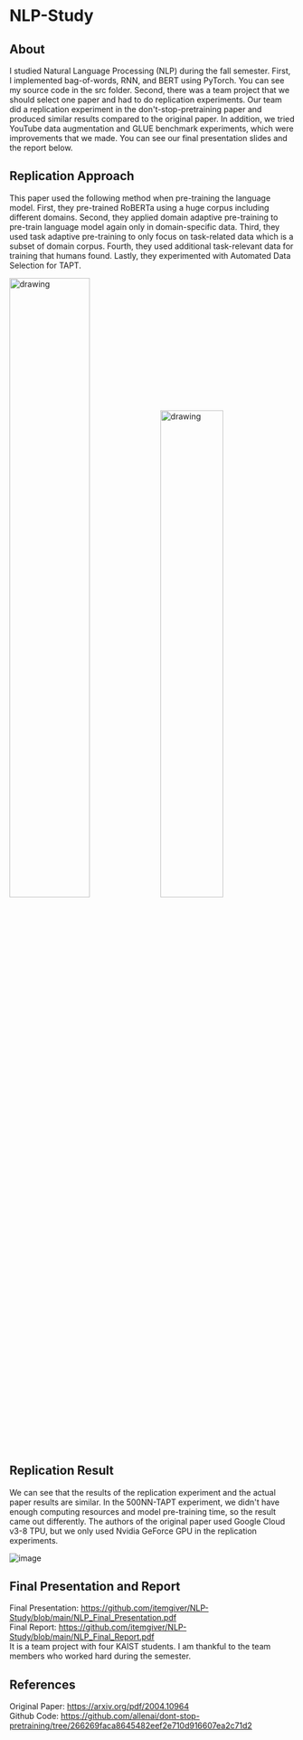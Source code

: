 # NLP-Study

## About

I studied Natural Language Processing (NLP) during the fall semester. First, I implemented bag-of-words, RNN, and BERT using PyTorch. You can see my source code in the src folder. Second, there was a team project that we should select one paper and had to do replication experiments. Our team did a replication experiment in the don't-stop-pretraining paper and produced similar results compared to the original paper. In addition, we tried YouTube data augmentation and GLUE benchmark experiments, which were improvements that we made. You can see our final presentation slides and the report below.

## Replication Approach

This paper used the following method when pre-training the language model. First, they pre-trained RoBERTa using a huge corpus including different domains. Second, they applied domain adaptive pre-training to pre-train language model again only in domain-specific data. Third, they used task adaptive pre-training to only focus on task-related data which is a subset of domain corpus. Fourth, they used additional task-relevant data for training that humans found. Lastly, they experimented with Automated Data Selection for TAPT.

<img src="https://user-images.githubusercontent.com/87184009/147098351-938d0668-fdcd-456e-93e3-72323c7f2f8b.png" alt="drawing" width="53%"/><img src="https://user-images.githubusercontent.com/87184009/147098446-26b2b38a-8571-40b9-bd71-620627c188ce.png" alt="drawing" width="47%"/>

## Replication Result

We can see that the results of the replication experiment and the actual paper results are similar. In the 500NN-TAPT experiment, we didn't have enough computing resources and model pre-training time, so the result came out differently. The authors of the original paper used Google Cloud v3-8 TPU, but we only used Nvidia GeForce GPU in the replication experiments.

![image](https://user-images.githubusercontent.com/87184009/147098990-7b4c3f55-36c5-435f-9b0e-8be7e405f187.png)

## Final Presentation and Report

Final Presentation: https://github.com/itemgiver/NLP-Study/blob/main/NLP_Final_Presentation.pdf \
Final Report: https://github.com/itemgiver/NLP-Study/blob/main/NLP_Final_Report.pdf \
It is a team project with four KAIST students. I am thankful to the team members who worked hard during the semester.

## References

Original Paper: https://arxiv.org/pdf/2004.10964 \
Github Code: https://github.com/allenai/dont-stop-pretraining/tree/266269faca8645482eef2e710d916607ea2c71d2
